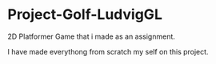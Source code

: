 # Project-Golf-LudvigGL
 2D Platformer Game that i made as an assignment.

I have made everythong from scratch my self on this project.
